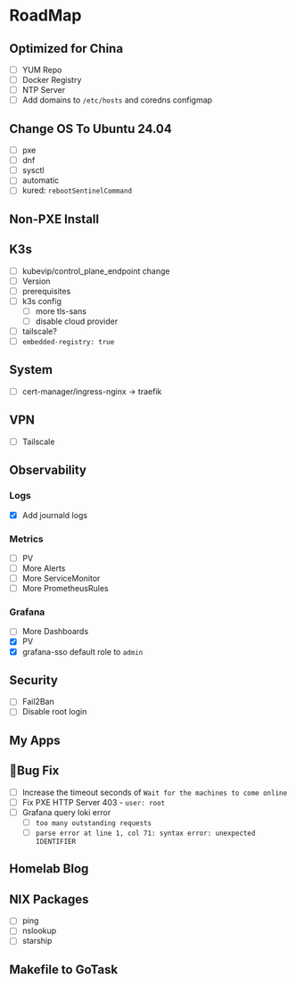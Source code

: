 # RoadMap

## Optimized for China

- [ ] YUM Repo
- [ ] Docker Registry
- [ ] NTP Server
- [ ] Add domains to `/etc/hosts` and coredns configmap

## Change OS To Ubuntu 24.04

- [ ] pxe
- [ ] dnf
- [ ] sysctl
- [ ] automatic
- [ ] kured: `rebootSentinelCommand`

## Non-PXE Install

## K3s

- [ ] kubevip/control_plane_endpoint change
- [ ] Version
- [ ] prerequisites
- [ ] k3s config
    - [ ] more tls-sans
    - [ ] disable cloud provider
- [ ] tailscale?
- [ ] `embedded-registry: true`

## System

- [ ] cert-manager/ingress-nginx -> traefik

## VPN

- [ ] Tailscale

## Observability

### Logs

- [x] Add journald logs

### Metrics

- [ ] PV
- [ ] More Alerts
- [ ] More ServiceMonitor
- [ ] More PrometheusRules

### Grafana

- [ ] More Dashboards
- [x] PV
- [x] grafana-sso default role to `admin`

## Security

- [ ] Fail2Ban
- [ ] Disable root login

## My Apps

## 🐛Bug Fix

- [ ] Increase the timeout seconds of `Wait for the machines to come online`
- [ ] Fix PXE HTTP Server 403 - `user: root`
- [ ] Grafana query loki error
    - [ ] `too many outstanding requests`
    - [ ] `parse error at line 1, col 71: syntax error: unexpected IDENTIFIER`

## Homelab Blog

## NIX Packages

- [ ] ping
- [ ] nslookup
- [ ] starship

## Makefile to GoTask
